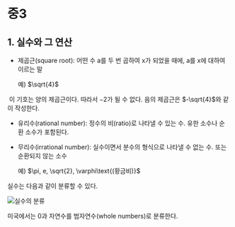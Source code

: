 # 중3

## 1. 실수와 그 연산

- 제곱근(square root): 어떤 수 a를 두 번 곱하여 x가 되었을 때에, a를 x에 대하여 이르는 말

  예)  $\sqrt{4}$

​	이 기호는 양의 제곱근이다. 따라서 $-2$가 될 수 없다. 음의 제곱근은 $-\sqrt{4}$와 같이 작성한다.

- 유리수(rational number): 정수의 비(ratio)로 나타낼 수 있는 수. 유한 소수나 순환 소수가 포함된다.

- 무리수(irrational number): 실수이면서 분수의 형식으로 나타낼 수 없는 수. 또는 순환되지 않는 소수

  예)  $\pi, e, \sqrt{2}, \varphi\text{(황금비)}$

실수는 다음과 같이 분류할 수 있다.

![실수의 분류](https://github.com/autroshot/studyroom/assets/95019875/fc1ec160-acf2-4d41-9a54-0196c50d6616)

미국에서는 0과 자연수를 범자연수(whole numbers)로 분류한다.

